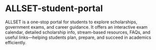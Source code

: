 # ALLSET-student-portal
ALLSET is a one-stop portal for students to explore scholarships, government exams, and career guidance. It offers an interactive exam calendar, detailed scholarship info, stream-based resources, FAQs, and useful links—helping students plan, prepare, and succeed in academics efficiently.
